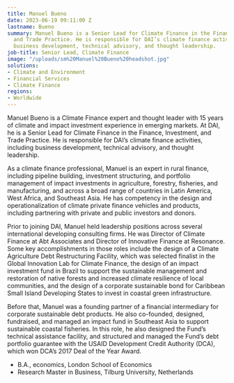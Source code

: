 ```yaml
---
title: Manuel Bueno
date: 2023-06-19 09:11:00 Z
lastname: Bueno
summary: Manuel Bueno is a Senior Lead for Climate Finance in the Finance, Investment,
  and Trade Practice. He is responsible for DAI’s climate finance activities, including
  business development, technical advisory, and thought leadership.
job-title: Senior Lead, Climate Finance
image: "/uploads/sm%20Manuel%20Bueno%20headshot.jpg"
solutions:
- Climate and Environment
- Financial Services
- Climate Finance
regions:
- Worldwide
---
```


Manuel Bueno is a Climate Finance expert and thought leader with 15 years of climate and impact investment experience in emerging markets. At DAI, he is a Senior Lead for Climate Finance in the Finance, Investment, and Trade Practice. He is responsible for DAI’s climate finance activities, including business development, technical advisory, and thought leadership.

As a climate finance professional, Manuel is an expert in rural finance, including pipeline building, investment structuring, and portfolio management of impact investments in agriculture, forestry, fisheries, and manufacturing, and across a broad range of countries in Latin America, West Africa, and Southeast Asia. He has competency in the design and operationalization of climate private finance vehicles and products, including partnering with private and public investors and donors. 

Prior to joining DAI, Manuel held leadership positions across several international developing consulting firms. He was Director of Climate Finance at Abt Associates and Director of Innovative Finance at Resonance. Some key accomplishments in those roles include the design of a Climate Agriculture Debt Restructuring Facility, which was selected finalist in the Global Innovation Lab for Climate Finance, the design of an impact investment fund in Brazil to support the sustainable management and restoration of native forests and increased climate resilience of local communities, and the design of a corporate sustainable bond for Caribbean Small Island Developing States to invest in coastal green infrastructure.

Before that, Manuel was a founding partner of a financial intermediary for corporate sustainable debt products. He also co-founded, designed, fundraised, and managed an impact fund in Southeast Asia to support sustainable coastal fisheries. In this role, he also designed the Fund’s technical assistance facility, and structured and managed the Fund’s debt portfolio guarantee with the USAID Development Credit Authority (DCA), which won DCA’s 2017 Deal of the Year Award.

* B.A., economics, London School of Economics
* Research Master in Business, Tilburg University, Netherlands 